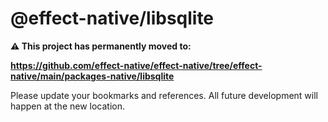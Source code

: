 # @effect-native/libsqlite

**⚠️ This project has permanently moved to:**

**https://github.com/effect-native/effect-native/tree/effect-native/main/packages-native/libsqlite**

Please update your bookmarks and references. All future development will happen at the new location.
